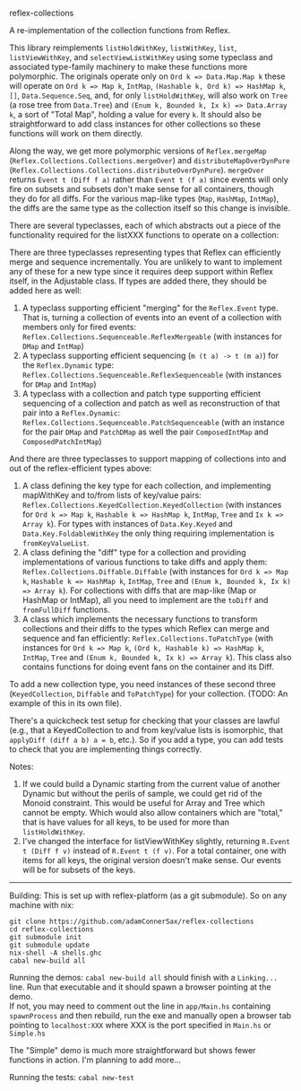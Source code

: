 reflex-collections

A re-implementation of the collection functions from Reflex.  

This library reimplements `listHoldWithKey`, `listWithKey`, `list`, `listViewWithKey`, and `selectViewListWithKey` using some typeclass and associated type-family machinery to make these functions
more polymorphic.  The originals operate only on `Ord k => Data.Map.Map k` these will operate on `Ord k => Map k`, `IntMap`, `(Hashable k, Ord k) => HashMap k`, `[]`, `Data.Sequence.Seq`, and, for only `listHoldWithKey`, will also 
work on `Tree` (a rose tree from `Data.Tree`) and `(Enum k, Bounded k, Ix k) => Data.Array k`, a sort of "Total Map", holding a value for every `k`.  It should also be straightforward to add class instances for other collections so these functions will work on them directly.

Along the way, we get more polymorphic versions of `Reflex.mergeMap` (`Reflex.Collections.Collections.mergeOver`) and `distributeMapOverDynPure` (`Reflex.Collections.Collections.distributeOverDynPure`).  `mergeOver` returns `Event t (Diff f a)` rather than `Event t (f a)` since events will only fire on subsets and subsets don't make sense for all containers, though they do for all diffs. For the various map-like types (`Map`, `HashMap`, `IntMap`), the diffs are the same type as the collection itself so this change is invisible.

There are several typeclasses, each of which abstracts out a piece of the functionality required for the listXXX functions to operate on a collection:

There are three typeclasses representing types that Reflex can efficiently merge and sequence incrementally.  You are unlikely to want to implement any of these for a new type since it requires deep support within Reflex itself, in the Adjustable class.  If types are added there, they should be added here as well:
1. A typeclass supporting efficient "merging" for the `Reflex.Event` type. That is, turning a collection of events into an event of a collection with members only for fired events: `Reflex.Collections.Sequenceable.ReflexMergeable` (with instances for `DMap` and `IntMap`)
2. A typeclass supporting efficient sequencing (`m (t a) -> t (m a)`) for the `Reflex.Dynamic` type: `Reflex.Collections.Sequenceable.ReflexSequenceable` (with instances for `DMap` and `IntMap`)
3. A typeclass with a collection and patch type supporting efficient sequencing of a collection and patch as well as reconstruction of that pair into a `Reflex.Dynamic`: `Reflex.Collections.Sequenceable.PatchSequenceable` (with an instance for the pair `DMap` and `PatchDMap` as well the pair `ComposedIntMap` and `ComposedPatchIntMap`)

And there are three typeclasses to support mapping of collections into and out of the reflex-efficient types above:
1. A class defining the key type for each collection, and implementing mapWithKey and to/from lists of key/value pairs: `Reflex.Collections.KeyedCollection.KeyedCollection` (with instances for `Ord k => Map k`, `Hashable k => HashMap k`, `IntMap`, `Tree` and `Ix k => Array k`). For types with instances of `Data.Key.Keyed` and `Data.Key.FoldableWithKey` the only thing requiring implementation is `fromKeyValueList`.
2. A class defining the "diff" type for a collection and providing implementations of various functions to take diffs and apply them: `Reflex.Collections.Diffable.Diffable` (with instances for `Ord k => Map k`, `Hashable k => HashMap k`, `IntMap`, `Tree` and `(Enum k, Bounded k, Ix k) => Array k`).  For collections with diffs that are map-like (Map or HashMap or IntMap), all you need to implement are the `toDiff` and `fromFullDiff` functions.
3. A class which implements the necessary functions to transform collections and their diffs to the types which Reflex can merge and sequence and fan efficiently: `Reflex.Collections.ToPatchType` (with instances for `Ord k => Map k`, `(Ord k, Hashable k) => HashMap k`, `IntMap`, `Tree` and `(Enum k, Bounded k, Ix k) => Array k`).  This class also contains functions for doing event fans on the container and its Diff.

To add a new collection type, you need instances of these second three (`KeyedCollection`, `Diffable` and `ToPatchType`) for your collection. (TODO: An example of this in its own file).

There's a quickcheck test setup for checking that your classes are lawful (e.g., that a KeyedCollection to and from key/value lists is isomorphic, that `applyDiff (diff a b) a = b`, etc.).  So if you add a type, you can add tests to check that you are implementing things correctly.  

Notes:
1.  If we could build a Dynamic starting from the current value of another Dynamic but without the perils of sample, we could get rid of the Monoid constraint. This would be useful for Array and Tree which cannot be empty.
Which would also allow containers which are "total," that is have values for all keys, to be used for more than `listHoldWithKey`. 
2. I've changed the interface for listViewWithKey slightly, returning `R.Event t (Diff f v)` instead of `R.Event t (f v)`.  For a total container, one with items for all keys, the original version doesn't make sense.  Our events will be for subsets of the keys.  
----

Building:
This is set up with reflex-platform (as a git submodule). So on any machine with nix:
```
git clone https://github.com/adamConnerSax/reflex-collections
cd reflex-collections
git submodule init
git submodule update
nix-shell -A shells.ghc
cabal new-build all
```

Running the demos:
`cabal new-build all` should finish with a `Linking...` line.  Run that executable and it should spawn a browser pointing at the demo.  
If not, you may need to comment out the line in
`app/Main.hs` containing `spawnProcess` and then rebuild, run the exe and manually open a browser tab pointing to `localhost:XXX` where XXX is the port specified in `Main.hs` or `Simple.hs`

The "Simple" demo is much more straightforward but shows fewer functions in action.  I'm planning to add more...

Running the tests:
`cabal new-test`



